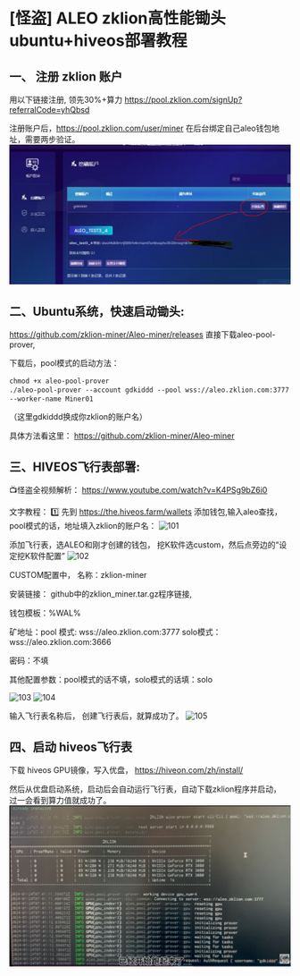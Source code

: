 # [怪盗] ALEO zklion高性能锄头 ubuntu+hiveos部署教程

## 一、 注册 zklion 账户

用以下链接注册, 领先30%+算力
https://pool.zklion.com/signUp?referralCode=yhQbsd

注册账户后，https://pool.zklion.com/user/miner 在后台绑定自己aleo钱包地址，需要两步验证。
<img src="https://github.com/gdkiddd/gdkiddd.github.io/blob/main/Zklion/001.png" alt="001"/>
  

## 二、Ubuntu系统，快速启动锄头:
https://github.com/zklion-miner/Aleo-miner/releases 直接下载aleo-pool-prover,

下载后，pool模式的启动方法：
```
chmod +x aleo-pool-prover
./aleo-pool-prover --account gdkiddd --pool wss://aleo.zklion.com:3777 --worker-name Miner01
```
（这里gdkiddd换成你zklion的账户名）

具体方法看这里：
https://github.com/zklion-miner/Aleo-miner
  
  
## 三、HIVEOS飞行表部署:

📺怪盗全视频解析： https://www.youtube.com/watch?v=K4PSg9bZ6i0

文字教程：
1️⃣ 先到 https://the.hiveos.farm/wallets 添加钱包,输入aleo查找，pool模式的话，地址填入zklion的账户名：
<img width="600" height="500" src="https://github.com/zklion-miner/Aleo-miner/blob/master/HiveOS/101.png" alt="101"/>

添加飞行表，选ALEO和刚才创建的钱包， 挖K软件选custom，然后点旁边的“设定挖K软件配置”
<img src="https://github.com/zklion-miner/Aleo-miner/blob/master/HiveOS/102.png" alt="102"/>

CUSTOM配置中，
名称：zklion-miner 

安装链接： github中的zklion_miner.tar.gz程序链接, 

钱包模板：%WAL%

矿地址：pool 模式: wss://aleo.zklion.com:3777 solo模式：wss://aleo.zklion.com:3666

密码：不填

其他配置参数：pool模式的话不填，solo模式的话填：solo

<img width="600" height="600" src="https://github.com/zklion-miner/Aleo-miner/blob/master/HiveOS/103.png" alt="103"/>
<img width="600" height="600" src="https://github.com/zklion-miner/Aleo-miner/blob/master/HiveOS/104.png" alt="104"/>

输入飞行表名称后， 创建飞行表后，就算成功了。
<img src="https://github.com/zklion-miner/Aleo-miner/blob/master/HiveOS/105.png" alt="105"/>

  
## 四、启动 hiveos飞行表
下载 hiveos GPU镜像，写入优盘，
https://hiveon.com/zh/install/

然后从优盘启动系统，启动后会自动运行飞行表，自动下载zklion程序并启动， 过一会看到算力值就成功了。
<img src="https://github.com/gdkiddd/gdkiddd.github.io/blob/main/Zklion/002.png" alt="002"/>
